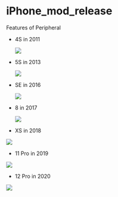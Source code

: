 # iPhone_mod_release
Features of Peripheral

* 4S in 2011

  ![](https://raw.githubusercontent.com/QueenieCplusplus/iPhone_mod_release/main/iphone4S_2011.png)

* 5S in 2013

  ![](https://raw.githubusercontent.com/QueenieCplusplus/iPhone_mod_release/main/iphone5S_2013.png)

* SE in 2016

  ![](https://raw.githubusercontent.com/QueenieCplusplus/iPhone_mod_release/main/iphoneSE_2016.png)

* 8 in 2017

  ![](https://raw.githubusercontent.com/QueenieCplusplus/iPhone_mod_release/main/iphone8_2017.png)

* XS in 2018

 ![](https://raw.githubusercontent.com/QueenieCplusplus/iPhone_mod_release/main/iphoneXS_2018.png)

* 11 Pro in 2019

 ![](https://raw.githubusercontent.com/QueenieCplusplus/iPhone_mod_release/main/iphone11Pro_2019.png)

* 12 Pro in 2020

 ![](https://raw.githubusercontent.com/QueenieCplusplus/iPhone_mod_release/main/iphone12pro_2020.png)
